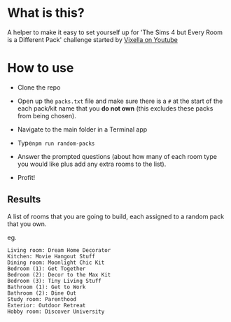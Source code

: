 # What is this?

A helper to make it easy to set yourself up for 'The Sims 4 but Every Room is a Different Pack' challenge started by [Vixella on Youtube](https://www.youtube.com/watch?v=5YF_BjATDzA)


# How to use

- Clone the repo

- Open up the `packs.txt` file and make sure there is a `#` at the start of the each pack/kit name that you **do not own** (this excludes these packs from being chosen).

- Navigate to the main folder in a Terminal app

- Type`npm run random-packs`

- Answer the prompted questions (about how many of each room type you would like plus add any extra rooms to the list).

- Profit!


## Results

A list of rooms that you are going to build, each assigned to a random pack that you own.

eg.

````
Living room: Dream Home Decorator
Kitchen: Movie Hangout Stuff
Dining room: Moonlight Chic Kit
Bedroom (1): Get Together
Bedroom (2): Decor to the Max Kit
Bedroom (3): Tiny Living Stuff
Bathroom (1): Get to Work
Bathroom (2): Dine Out
Study room: Parenthood
Exterior: Outdoor Retreat
Hobby room: Discover University

````
